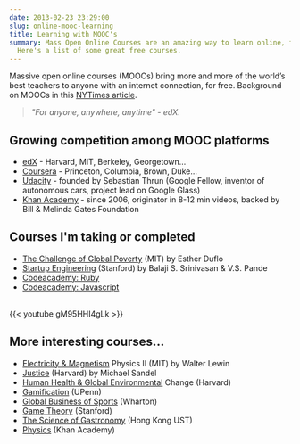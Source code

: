 ```yaml
---
date: 2013-02-23 23:29:00
slug: online-mooc-learning
title: Learning with MOOC's
summary: Mass Open Online Courses are an amazing way to learn online, for free.
  Here's a list of some great free courses.
---
```


Massive open online courses (MOOCs) bring more and more of the world’s best teachers to anyone with an internet connection, for free. Background on MOOCs in this [NYTimes article][].

> _"For anyone, anywhere, anytime" - edX._

## Growing competition among MOOC platforms

- [edX][] - Harvard, MIT, Berkeley, Georgetown…
- [Coursera][] - Princeton, Columbia, Brown, Duke…
- [Udacity][] - founded by Sebastian Thrun (Google Fellow, inventor of autonomous cars, project lead on Google Glass)
- [Khan Academy][] - since 2006, originator in 8-12 min videos, backed by Bill & Melinda Gates Foundation

## Courses I'm taking or completed

- [The Challenge of Global Poverty][] (MIT) by Esther Duflo
- [Startup Engineering][] (Stanford) by Balaji S. Srinivasan & V.S. Pande
- [Codeacademy: Ruby][]
- [Codeacademy: Javascript][]

<br />
{{< youtube gM95HHI4gLk >}}
<br />

## More interesting courses...

- [Electricity & Magnetism][] Physics II (MIT) by Walter Lewin
- [Justice][] (Harvard) by Michael Sandel
- [Human Health & Global Environmental][] Change (Harvard)
- [Gamification][] (UPenn)
- [Global Business of Sports][] (Wharton)
- [Game Theory][] (Stanford)
- [The Science of Gastronomy][] (Hong Kong UST)
- [Physics][] (Khan Academy)

[nytimes article]: http://www.nytimes.com/2012/11/04/education/edlife/massive-open-online-courses-are-multiplying-at-a-rapid-pace.html?_r=1&
[edx]: https://www.edx.org
[coursera]: https://www.coursera.org
[udacity]: https://www.udacity.com/
[khan academy]: https://www.khanacademy.org/
[the challenge of global poverty]: https://www.edx.org/courses/MITx/14.73x/2013_Spring/about
[startup engineering]: https://www.coursera.org/course/startup
[electricity & magnetism]: https://www.edx.org/courses/MITx/8.02x/2013_Spring/about
[justice]: https://www.edx.org/courses/HarvardX/ER22x/2013_Spring/about
[human health & global environmental]: https://www.edx.org/courses/HarvardX/PH278x/2013_Spring/about
[gamification]: https://www.coursera.org/course/gamification
[global business of sports]: https://www.coursera.org/course/globalsportsbusiness
[game theory]: https://www.coursera.org/course/gametheory
[the science of gastronomy]: https://www.coursera.org/course/scigast
[physics]: https://www.khanacademy.org/science/physics
[codeacademy: ruby]: http://www.codecademy.com/tracks/ruby
[codeacademy: javascript]: http://www.codecademy.com/tracks/javascript
